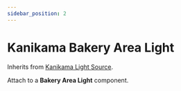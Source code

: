 ```yaml
---
sidebar_position: 2
---
```


# Kanikama Bakery Area Light

Inherits from [Kanikama Light Source](/components/kanikama-light-source).

Attach to a **Bakery Area Light** component.
